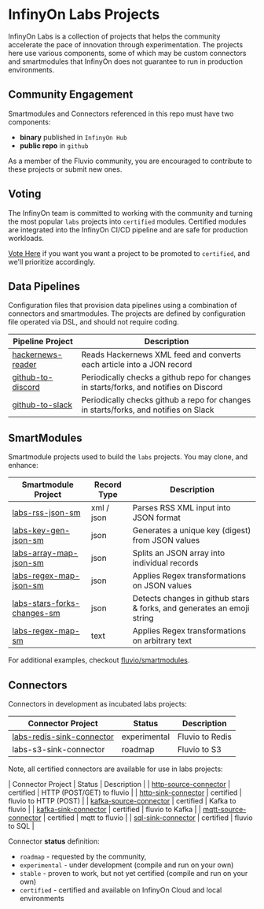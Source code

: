 # InfinyOn Labs Projects

InfinyOn Labs is a collection of projects that helps the community accelerate the pace of innovation through experimentation. The projects here use various components, some of which may be custom connectors and smartmodules that InfinyOn does not guarantee to run in production environments.

## Community Engagement

Smartmodules and Connectors referenced in this repo must have two components:

* **binary** published in `InfinyOn Hub`
* **public repo** in `github`

As a member of the Fluvio community, you are encouraged to contribute to these projects or submit new ones. 

## Voting

The InfinyOn team is committed to working with the community and turning the most popular `labs` projects into `certified` modules. Certified modules are integrated into the InfinyOn CI/CD pipeline and are safe for production workloads.

[Vote Here] if you want you want a project to be promoted to `certified`, and we'll prioritize accordingly.

## Data Pipelines

Configuration files that provision data pipelines using a combination of connectors and smartmodules. The projects are defined by configuration file operated via DSL, and should not require coding.

| Pipeline Project    | Description                                 |
| ------------------- | ------------------------------------------- |
| [hackernews-reader] | Reads Hackernews XML feed and converts each article into a JON record |
| [github-to-discord] | Periodically checks a github repo for changes in starts/forks, and notifies on Discord |
| [github-to-slack]   | Periodically checks github a repo for changes in starts/forks, and notifies on Slack |

## SmartModules

Smartmodule projects used to build the `labs` projects. You may clone, and enhance:

| Smartmodule Project           | Record Type | Description                           |
| ----------------------------- | ----------- | ------------------------------------- |
| [labs-rss-json-sm]            | xml / json  | Parses RSS XML input into JSON format |
| [labs-key-gen-json-sm]        | json        | Generates a unique key (digest) from JSON values |
| [labs-array-map-json-sm]      | json        | Splits an JSON array into individual records |
| [labs-regex-map-json-sm]      | json        | Applies Regex transformations on JSON values |
| [labs-stars-forks-changes-sm] | json        | Detects changes in github stars & forks, and generates an emoji string |
| [labs-regex-map-sm]           | text        | Applies Regex transformations on arbitrary text |

For additional examples, checkout [fluvio/smartmodules].

## Connectors

Connectors in development as incubated labs projects:

| Connector Project            | Status       | Description                           |
| ---------------------------- | ------------ | ------------------------------------- |
| [labs-redis-sink-connector]  | experimental | Fluvio to Redis                       |
| labs-s3-sink-connector       | roadmap      | Fluvio to S3                          |

Note, all certified connectors are available for use in labs projects:

| Connector Project            | Status       | Description                           |
| [http-source-connector]      | certified    | HTTP (POST/GET) to fluvio             |
| [http-sink-connector]        | certified    | fluvio to HTTP (POST)                 |
| [kafka-source-connector]     | certified    | Kafka to fluvio                       |
| [kafka-sink-connector]       | certified    | fluvio to Kafka                       |
| [mqtt-source-connector]      | certified    | mqtt to fluvio                        |
| [sql-sink-connector]         | certified    | fluvio to SQL                         |


Connector **status** definition:
* `roadmap` - requested by the community, 
* `experimental` - under development (compile and run on your own)
* `stable` - proven to work, but not yet certified (compile and run on your own)
* `certified` - certified and available on InfinyOn Cloud and local environments



[Vote Here]: https://docs.google.com/forms/d/1yK8k-7Udq2wteNw-ZJm8Q59pvpwqduzUexSSUmgsYzI/

[hackernews-reader]: data-pipelines/hackernews-reader.md
[github-to-discord]: data-pipelines/github-to-discord.md
[github-to-slack]: data-pipelines/github-to-slack.md

[labs-rss-json-sm]: https://github.com/infinyon/labs-rss-json-sm
[labs-key-gen-json-sm]: https://github.com/infinyon/labs-key-gen-json-sm
[labs-array-map-json-sm]: https://github.com/infinyon/labs-array-map-json-sm
[labs-regex-map-json-sm]: https://github.com/infinyon/labs-regex-map-json-sm
[labs-stars-forks-changes-sm]: https://github.com/infinyon/labs-stars-forks-changes-sm
[labs-regex-map-sm]: https://github.com/infinyon/labs-regex-map-sm

[labs-redis-sink-connector]: https://github.com/infinyon/labs-redis-sink-connector
[http-source-connector]: https://github.com/infinyon/http-source-connector
[http-sink-connector]: https://github.com/infinyon/http-sink-connector
[kafka-sink-connector]: https://github.com/infinyon/kafka-connector/tree/main/crates/kafka-sink
[kafka-source-connector]: https://github.com/infinyon/kafka-connector/tree/main/crates/kafka-source
[sql-sink-connector]: https://github.com/infinyon/sql-connector
[mqtt-source-connector]: https://github.com/infinyon/mqtt-connector

[fluvio/smartmodules]: https://github.com/infinyon/fluvio/tree/master/smartmodule/examples
